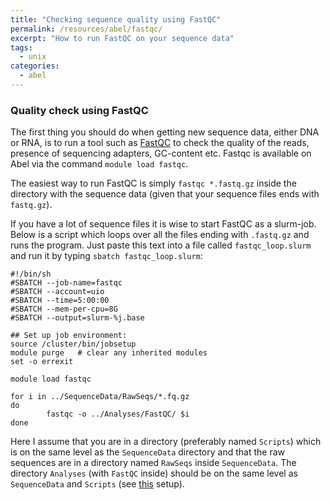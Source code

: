 ```yaml
---
title: "Checking sequence quality using FastQC"
permalink: /resources/abel/fastqc/
excerpt: "How to run FastQC on your sequence data"
tags:
  - unix
categories:
  - abel
---
```


### Quality check using FastQC
The first thing you should do when getting new sequence data, either DNA or RNA, is to run a tool such as [FastQC](http://www.bioinformatics.babraham.ac.uk/projects/fastqc/) to check the quality of the reads, presence of sequencing adapters, GC-content etc. Fastqc is available on Abel via the command `module load fastqc`.  

The easiest way to run FastQC is simply `fastqc *.fastq.gz` inside the directory with the sequence data (given that your sequence files ends with `fastq.gz`). 

If you have a lot of sequence files it is wise to start FastQC as a slurm-job. Below is a script which loops over all the files ending with `.fastq.gz` and runs the program. Just paste this text into a file called `fastqc_loop.slurm` and run it by typing `sbatch fastqc_loop.slurm`:

```
#!/bin/sh
#SBATCH --job-name=fastqc
#SBATCH --account=uio
#SBATCH --time=5:00:00
#SBATCH --mem-per-cpu=8G
#SBATCH --output=slurm-%j.base

## Set up job environment:
source /cluster/bin/jobsetup
module purge   # clear any inherited modules
set -o errexit

module load fastqc

for i in ../SequenceData/RawSeqs/*.fq.gz
do
        fastqc -o ../Analyses/FastQC/ $i
done
```

Here I assume that you are in a directory (preferably named `Scripts`) which is on the same level as the `SequenceData` directory and that the raw sequences are in a directory named `RawSeqs` inside `SequenceData`. The directory `Analyses` (with `FastQC` inside) should be on the same level as `SequenceData` and `Scripts` (see [this](/resources/abel/setting-up-project/) setup). 
